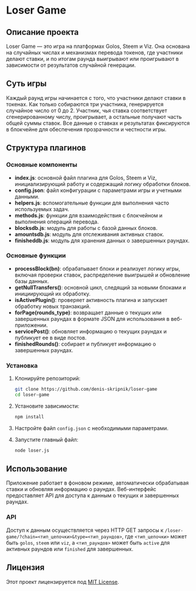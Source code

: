 # Loser Game
## Описание проекта
Loser Game — это игра на платформах Golos, Steem и Viz. Она основана на случайных числах и механизмах перевода токенов, где участники делают ставки, и по итогам раунда выигрывают или проигрывают в зависимости от результатов случайной генерации.

## Суть игры
Каждый раунд игры начинается с того, что участники делают ставки в токенах. Как только собираются три участника, генерируется случайное число от 0 до 2. Участник, чья ставка соответствует сгенерированному числу, проигрывает, а остальные получают часть общей суммы ставок. Все данные о ставках и результатах фиксируются в блокчейне для обеспечения прозрачности и честности игры.

## Структура плагинов
### Основные компоненты
- **index.js**: основной файл плагина для Golos, Steem и Viz, инициализирующий работу и содержащий логику обработки блоков.
- **config.json**: файл конфигурации с параметрами игры и учетными данными.
- **helpers.js**: вспомогательные функции для выполнения часто используемых задач.
- **methods.js**: функции для взаимодействия с блокчейном и выполнения операций перевода.
- **blocksdb.js**: модуль для работы с базой данных блоков.
- **amountsdb.js**: модуль для отслеживания активных ставок.
- **finisheddb.js**: модуль для хранения данных о завершенных раундах.

### Основные функции
- **processBlock(bn)**: обрабатывает блоки и реализует логику игры, включая проверки ставок, распределение выигрышей и обновление базы данных.
- **getNullTransfers()**: основной цикл, следящий за новыми блоками и инициирующий их обработку.
- **isActivePlugin()**: проверяет активность плагина и запускает обработку новых транзакций.
- **forPage(rounds_type)**: возвращает данные о текущих или завершенных раундах в формате JSON для использования в веб-приложении.
- **servicePost()**: обновляет информацию о текущих раундах и публикует ее в виде постов.
- **finishedRounds()**: собирает и публикует информацию о завершенных раундах.

### Установка
1. Клонируйте репозиторий:
   ```bash
   git clone https://github.com/denis-skripnik/loser-game
   cd loser-game
   ```

2. Установите зависимости:
   ```bash
   npm install
   ```

3. Настройте файл `config.json` с необходимыми параметрами.

4. Запустите главный файл:
   ```bash
   node loser.js
   ```

## Использование

Приложение работает в фоновом режиме, автоматически обрабатывая ставки и обновляя информацию о раундах. Веб-интерфейс предоставляет API для доступа к данным о текущих и завершенных раундах.

### API

Доступ к данным осуществляется через HTTP GET запросы к `/loser-game/?chain=<тип_цепочки>&type=<тип_раундов>`, где `<тип_цепочки>` может быть `golos`, `steem` или `viz`, а `<тип_раундов>` может быть `active` для активных раундов или `finished` для завершенных.

## Лицензия

Этот проект лицензируется под [MIT License](LICENSE).
